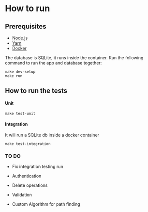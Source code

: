 # How to run

## Prerequisites

- [Node.js](https://nodejs.org/)
- [Yarn](https://yarnpkg.com/)
- [Docker](https://docs.docker.com/engine/install/)

The database is SQLite, it runs inside the container. Run the following command to run the app and database together:
```
make dev-setup
make run
```

## How to run the tests

#### Unit
```
make test-unit
```
#### Integration
It will run a SQLite db inside a docker container
```
make test-integration
```

### TO DO

- Fix integration testing run

- Authentication
- Delete operations
- Validation
- Custom Algorithm for path finding